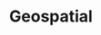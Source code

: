 ---
title: Geospatial
description: Access, Manipulate, Convert Geospatial Data
slug: geospatial
outputs:
- JSON
- HTML
---